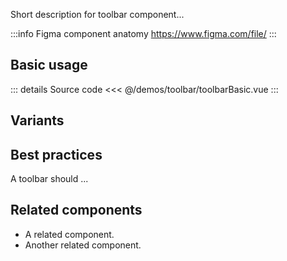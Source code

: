 Short description for toolbar component...

:::info Figma component anatomy
https://www.figma.com/file/
:::

## Basic usage

<toolbarBasic />

::: details Source code
<<< @/demos/toolbar/toolbarBasic.vue
:::

## Variants

<toolbarVariants />

## Best practices

A toolbar should ...

## Related components

- A related component.
- Another related component.
